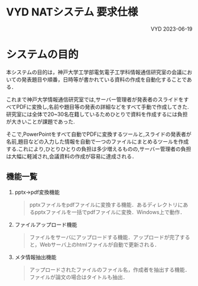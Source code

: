 # VYD NATシステム 要求仕様
<div style="text-align: right;">
    VYD  2023-06-19
</div>



# システムの目的

本システムの目的は，神戸大学工学部電気電子工学科情報通信研究室の会議においての発表題目や順番，日時等が書かれている資料の作成を自動化することである．

これまで神戸大学情報通信研究室では,サーバー管理者が発表者のスライドをすべてPDFに変換し,名前や題目等の発表の詳細などをすべて手動で作成してきた.研究室には全体で20~30名在籍しているためひとりで資料を作成するには負担が大きいことが課題であった.

そこで,PowerPointをすべて自動でPDFに変換するツールと,スライドの発表者が名前,題目などの入力した情報を自動で一つのファイルにまとめるツールを作成する.これにより,ひとりひとりの負担は多少増えるものの,サーバー管理者の負担は大幅に軽減され,会議資料の作成が容易に達成される．

## 機能一覧
1. pptx→pdf変換機能 
    > pptxファイルをpdfファイルに変換する機能．あるディレクトリにあるpptxファイルを一括でpdfファイルに変換．Windows上で動作．
2. ファイルアップロード機能
    > ファイルをサーバにアップロードする機能．アップロードが完了すると，Webサーバ上のhtmlファイルが自動で更新される．
3. メタ情報抽出機能
    > アップロードされたファイルのファイル名，作成者を抽出する機能．ファイルが論文の場合はタイトルも抽出．
